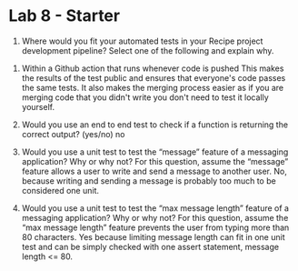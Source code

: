 # Lab 8 - Starter
1) Where would you fit your automated tests in your Recipe project development pipeline? Select one of the following and explain why.
1. Within a Github action that runs whenever code is pushed
This makes the results of the test public and ensures that everyone's code passes the same tests. It also makes the merging process easier as if you are merging code that you didn't write you don't need to test it locally yourself. 

2) Would you use an end to end test to check if a function is returning the correct output? (yes/no)
no

3) Would you use a unit test to test the “message” feature of a messaging application? Why or why not? For this question, assume the “message” feature allows a user to write and send a message to another user.
No, because writing and sending a message is probably too much to be considered one unit. 

4) Would you use a unit test to test the “max message length” feature of a messaging application? Why or why not? For this question, assume the “max message length” feature prevents the user from typing more than 80 characters.
Yes because limiting message length can fit in one unit test and can be simply checked with one assert statement, message length <= 80.